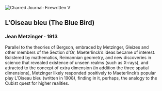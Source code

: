 <div class="artwork-of-the-day">
  <div class="container">
    <div class="img-wrapper">
      <img
        src="https://uploads0.wikiart.org/images/jean-metzinger/l-oiseau-bleu-the-blue-bird-1913.jpg!Large.jpg"
        alt="Charred Journal: Firewritten V" />
    </div>
    <div class="artwork-detail">
      <div class="artwork-origin"> 
        <h2 class="artwork-name">L'Oiseau bleu (The Blue Bird)</h2>
        <h3 class="artist">
          Jean Metzinger
                    ·  1913
        </h3>
      </div>
      <p class="description">
        <span class="artwork-description-text ng-binding" ng-bind-html="viewModel.ArtworkOfTheDay.Description | unsafe">Parallel to the theories of Bergson, embraced by Metzinger, Gleizes and other members of the Section d'Or, Maeterlinck’s ideas became of interest. Bolstered by mathematics, Reimannian geometry, and new discoveries in science that revealed existence of unseen realms (such as X-rays), and attracted to the concept of extra dimension (in addition the three spatial dimensions), Metzinger likely responded positively to Maeterlinck’s popular play L’Oiseau bleu (written in 1908), finding in it, perhaps, the analogy to the Cubist quest for higher realities.</span>
                        <div class="text-shadow-container" ng-show="showShadow" style=""></div>
      </p>
    </div>
  </div>

</div>
